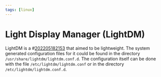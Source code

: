 ```yaml
---
tags: [linux]
---
```


# Light Display Manager (LightDM)

LightDM is a #[202205182153](202205182153.md) that aimed to be lightweight. The system
generated configuration files for it could be found in the directory
`/usr/share/lightdm/lightdm.conf.d`. The configuration itself can be done with
the file `/etc/lightdm/lightdm.conf` or in the directory
`/etc/lightdm/lightdm.conf.d`.
